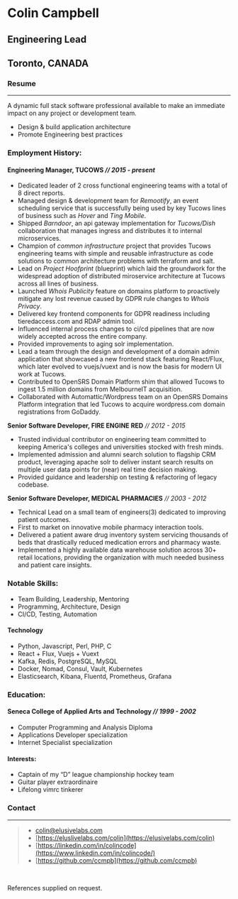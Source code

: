 # Colin Campbell
## Engineering Lead
## Toronto, CANADA

### Resume

--- 

A dynamic full stack software professional available to make an immediate impact on any project or development team.
* Design & build application architecture 
* Promote Engineering best practices


### Employment History:

#### **Engineering Manager, TUCOWS**  _// 2015 - present_

* Dedicated leader of 2 cross functional engineering teams with a total of 8
    direct reports.
* Managed design & development team for _Remootify_, an event scheduling
    service that is successfully being used by key Tucows lines of business
    such as _Hover_ and _Ting Mobile_.
* Shipped _Barndoor_, an api gateway implementation for _Tucows/Dish_
    collaboration that manages ingress and distributes it to internal microservices.
* Champion of _common infrastructure_ project that provides Tucows engineering
    teams with simple and reusable infrastructure as code solutions to 
    common architecture problems with terraform and salt.
* Lead on _Project Hoofprint_ (blueprint) which laid the groundwork for the 
    widespread adoption of distributed miroservice architecture 
    at Tucows across all lines of business.
* Launched _Whois Publicity_ feature on domains platform to proactively mitigate
    any lost revenue caused by GDPR rule changes to _Whois Privacy_.
* Delivered key frontend components for GDPR readiness including tieredaccess.com
    and RDAP admin tool.
* Influenced internal process changes to ci/cd pipelines that are now
    widely accepted across the entire company.
* Provided improvements to aging solr implementation.
* Lead a team through the design and development of a domain admin
    application that showcased a new frontend stack featuring React/Flux, 
    which later evolved to vuejs/vuext and is now the basis for modern UI work at Tucows.
* Contributed to OpenSRS Domain Platform shim that allowed Tucows to ingest 1.5
    million domains from MelbourneIT acquisition.
* Collaborated with Automattic/Wordpress team on an OpenSRS Domains Platform integration
    that led Tucows to acquire wordpress.com domain registrations from GoDaddy.

**Senior Software Developer, FIRE ENGINE RED** _// 2012 - 2015_

* Trusted individual contributor on engineering team committed to keeping America's
    colleges and universities stocked with fresh minds.
* Implemented admission and alumni search solution to flagship CRM product,
    leveraging apache solr to deliver instant search results on multiple user data
    points for (near) real time decision making. 
* Provided guidance and leadership on testing & refactoring of legacy codebase.

**Senior Software Developer, MEDICAL PHARMACIES** _// 2003 - 2012_

* Technical Lead on a small team of engineers(3) dedicated to improving patient
    outcomes.
* First to market on innovative mobile pharmacy interaction tools.
* Delivered a patient aware drug inventory system servicing thousands of beds that 
    drastically reduced medication errors and pharmacy waste.
* Implemented a highly available data warehouse solution across 30+ retail
    locations,  providing the organization with much needed business and patient
    care insights.

### Notable Skills:
* Team Building, Leadership, Mentoring
* Programming, Architecture, Design
* CI/CD, Testing, Automation

#### Technology

* Python, Javascript, Perl, PHP, C
* React + Flux, Vuejs + Vuext
* Kafka, Redis, PostgreSQL, MySQL
* Docker, Nomad, Consul, Vault, Kubernetes
* Elasticsearch, Kibana, Fluentd, Prometheus, Grafana

### Education:

#### Seneca College of Applied Arts and Technology _// 1999 - 2002_

* Computer Programming and Analysis Diploma
* Applications Developer specialization
* Internet Specialist specialization

#### Interests:
* Captain of my “D” league championship hockey team
* Guitar player extraordinaire
* Lifelong vimrc tinkerer

### Contact

---

> * <i class="fas fa-envelope"></i> [colin@elusivelabs.com](mailto:colin@elusivelabs.com)
> * <i class="fas fa-desktop"></i> [https://eluslivelabs.com/colin](https://elusivelabs.com/colin)
> * <i class="fab fa-linkedin-in"></i> [https://linkedin.com/in/colincode](https://www.linkedin.com/in/colincode/)
> * <i class="fab fa-github"></i> [https://github.com/ccmpb](https://github.com/ccmpb)

<br/>

References supplied on request.
